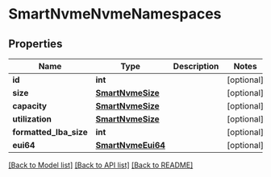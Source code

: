 # SmartNvmeNvmeNamespaces

## Properties
Name | Type | Description | Notes
------------ | ------------- | ------------- | -------------
**id** | **int** |  | [optional] 
**size** | [**SmartNvmeSize**](SmartNvmeSize.md) |  | [optional] 
**capacity** | [**SmartNvmeSize**](SmartNvmeSize.md) |  | [optional] 
**utilization** | [**SmartNvmeSize**](SmartNvmeSize.md) |  | [optional] 
**formatted_lba_size** | **int** |  | [optional] 
**eui64** | [**SmartNvmeEui64**](SmartNvmeEui64.md) |  | [optional] 

[[Back to Model list]](../README.md#documentation-for-models) [[Back to API list]](../README.md#documentation-for-api-endpoints) [[Back to README]](../README.md)


